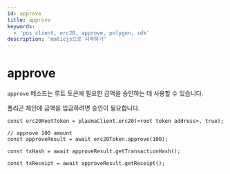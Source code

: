 ```yaml
---
id: approve
title: approve
keywords:
  - 'pos client, erc20, approve, polygon, sdk'
description: 'maticjs으로 시작하기'
---
```


# approve

`approve` 메소드는 루트 토큰에 필요한 금액을 승인하는 데 사용할 수 있습니다.

폴리곤 체인에 금액을 입금하려면 승인이 필요합니다.

```
const erc20RootToken = plasmaClient.erc20(<root token address>, true);

// approve 100 amount
const approveResult = await erc20Token.approve(100);

const txHash = await approveResult.getTransactionHash();

const txReceipt = await approveResult.getReceipt();

```
